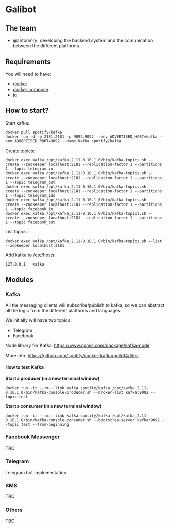 # Galibot

## The team

- @antonmry: developing the backend system and the comunication between the different platforms.

## Requirements

You will need to have:

 - [docker](https://www.docker.io/gettingstarted/#h_installation)
 - [docker compose](http://docs.docker.com/compose/install/).
 - [jq](https://stedolan.github.io/jq/)

## How to start?

Start kafka:

```
docker pull spotify/kafka
docker run -d -p 2181:2181 -p 9092:9092 --env ADVERTISED_HOST=kafka --env ADVERTISED_PORT=9092 --name kafka spotify/kafka
```

Create topics:

```
docker exec kafka /opt/kafka_2.11-0.10.1.0/bin/kafka-topics.sh --create --zookeeper localhost:2181 --replication-factor 1 --partitions 1 --topic telegram_in
docker exec kafka /opt/kafka_2.11-0.10.1.0/bin/kafka-topics.sh --create --zookeeper localhost:2181 --replication-factor 1 --partitions 1 --topic telegram_out
docker exec kafka /opt/kafka_2.11-0.10.1.0/bin/kafka-topics.sh --create --zookeeper localhost:2181 --replication-factor 1 --partitions 1 --topic telegram_ids
docker exec kafka /opt/kafka_2.11-0.10.1.0/bin/kafka-topics.sh --create --zookeeper localhost:2181 --replication-factor 1 --partitions 1 --topic facebook_in
docker exec kafka /opt/kafka_2.11-0.10.1.0/bin/kafka-topics.sh --create --zookeeper localhost:2181 --replication-factor 1 --partitions 1 --topic facebook_out
```

List topics:

```
docker exec kafka /opt/kafka_2.11-0.10.1.0/bin/kafka-topics.sh --list --zookeeper localhost:2181
```

Add kafka to /etc/hosts:

```
127.0.0.1   kafka
```

## Modules

### Kafka

All the messaging clients will subscribe/publish to kafka, so we can abstract all the logic from the different platforms and languages.

We initially will have two topics:

- Telegram
- Facebook

Node library for Kafka: https://www.npmjs.com/package/kafka-node

More info: https://github.com/spotify/docker-kafka/pull/64/files

#### How to test Kafka

**Start a producer (in a new terminal window)**

```
docker run -it --rm --link kafka spotify/kafka /opt/kafka_2.11-0.10.1.0/bin/kafka-console-producer.sh --broker-list kafka:9092 --topic test
```

**Start a consumer (in a new terminal window)**

```
docker run -it --rm --link kafka spotify/kafka /opt/kafka_2.11-0.10.1.0/bin/kafka-console-consumer.sh --bootstrap-server kafka:9092 --topic test --from-beginning
```


### Facebook Messenger

TBC

### Telegram

Telegram bot implementation

### SMS

TBC

### Others

TBC
